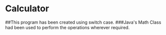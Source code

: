 # Calculator
##This program has been created using switch case.
###Java's Math Class had been used to perform the operations wherever required.
